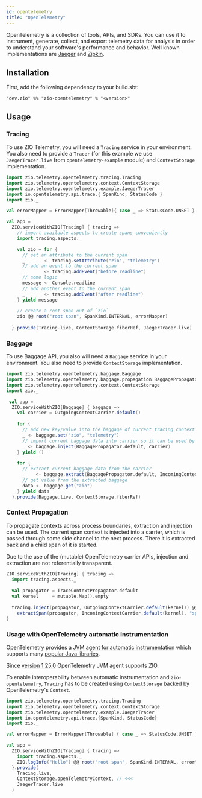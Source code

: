 ```yaml
---
id: opentelemetry
title: "OpenTelemetry"
---
```


OpenTelemetry is a collection of tools, APIs, and SDKs. You can use it to instrument, generate, collect, and export telemetry data for analysis in order to understand your software's performance and behavior. Well known implementations are [Jaeger](https://www.jaegertracing.io)
and [Zipkin](https://www.zipkin.io).

## Installation

First, add the following dependency to your build.sbt:
```
"dev.zio" %% "zio-opentelemetry" % "<version>"
```

## Usage

### Tracing

To use ZIO Telemetry, you will need a `Tracing` service in your environment. You also need to provide a `Tracer`
(for this example we use `JaegerTracer.live` from `opentelemetry-example` module) and `ContextStorage` implementation.

```scala
import zio.telemetry.opentelemetry.tracing.Tracing
import zio.telemetry.opentelemetry.context.ContextStorage
import zio.telemetry.opentelemetry.example.JaegerTracer
import io.opentelemetry.api.trace.{ SpanKind, StatusCode }
import zio._

val errorMapper = ErrorMapper[Throwable]{ case _ => StatusCode.UNSET }

val app =
  ZIO.serviceWithZIO[Tracing] { tracing =>
    // import available aspects to create spans conveniently
    import tracing.aspects._

    val zio = for {
      // set an attribute to the current span
      _       <- tracing.setAttribute("zio", "telemetry")
      // add an event to the current span
      _       <- tracing.addEvent("before readline")
      // some logic
      message <- Console.readline
      // add another event to the current span
      _       <- tracing.addEvent("after readline")
    } yield message
    
    // create a root span out of `zio`
    zio @@ root("root span", SpanKind.INTERNAL, errorMapper)
    
  }.provide(Tracing.live, ContextStorage.fiberRef, JaegerTracer.live)
```

### Baggage

To use Baggage API, you also will need a `Baggage` service in your environment. You also need to provide 
`ContextStorage` implementation.

```scala
import zio.telemetry.opentelemetry.baggage.Baggage
import zio.telemetry.opentelemetry.baggage.propagation.BaggagePropagator
import zio.telemetry.opentelemetry.context.ContextStorage
import zio._

 val app = 
  ZIO.serviceWithZIO[Baggage] { baggage => 
    val carrier = OutgoingContextCarrier.default()
  
    for {
      // add new key/value into the baggage of current tracing context
      _ <- baggage.set("zio", "telemetry")
      // import current baggage data into carrier so it can be used by downstream consumer
      _ <- baggage.inject(BaggagePropagator.default, carrier)
    } yield ()
    
    for {
      // extract current baggage data from the carrier
      _    <- baggage.extract(BaggagePropagator.default, IncomingContextCarrier.default(carrier.kernel))  
      // get value from the extracted baggage
      data <- baggage.get("zio")
    } yield data
  }.provide(Baggage.live, ContextStorage.fiberRef)
```

### Context Propagation

To propagate contexts across process boundaries, extraction and injection can be
used. The current span context is injected into a carrier, which is passed
through some side channel to the next process. There it is extracted back and a
child span of it is started.

Due to the use of the (mutable) OpenTelemetry carrier APIs, injection and extraction
are not referentially transparent.

```scala
ZIO.serviceWithZIO[Tracing] { tracing =>
  import tracing.aspects._
  
  val propagator = TraceContextPropagator.default
  val kernel     = mutable.Map().empty
  
  tracing.inject(propagator, OutgoingContextCarrier.default(kernel)) @@ root("span of upstream service") *>
    extractSpan(propagator, IncomingContextCarrier.default(kernel), "span of downstream service")
}
```

### Usage with OpenTelemetry automatic instrumentation

OpenTelemetry provides
a [JVM agent for automatic instrumentation](https://opentelemetry.io/docs/instrumentation/java/automatic/) which
supports
many [popular Java libraries](https://github.com/open-telemetry/opentelemetry-java-instrumentation/blob/main/docs/supported-libraries.md).

Since [version 1.25.0](https://github.com/open-telemetry/opentelemetry-java-instrumentation/releases/tag/v1.25.0)
OpenTelemetry JVM agent supports ZIO.

To enable interoperability between automatic instrumentation and `zio-opentelemetry`, `Tracing` has to be created
using `ContextStorage` backed by OpenTelemetry's `Context`.

```scala
import zio.telemetry.opentelemetry.tracing.Tracing
import zio.telemetry.opentelemetry.context.ContextStorage
import zio.telemetry.opentelemetry.example.JaegerTracer
import io.opentelemetry.api.trace.{SpanKind, StatusCode}
import zio._

val errorMapper = ErrorMapper[Throwable] { case _ => StatusCode.UNSET }

val app =
  ZIO.serviceWithZIO[Tracing] { tracing =>
    import tracing.aspects._
    ZIO.logInfo("Hello") @@ root("root span", SpanKind.INTERNAL, errorMapper)
  }.provide(
    Tracing.live,
    ContextStorage.openTelemetryContext, // <<<
    JaegerTracer.live
  )
```

